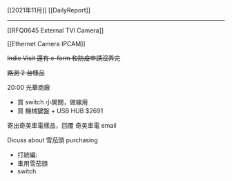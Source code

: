 [[2021年11月]]
[[DailyReport]]

---

[[RFQ0645 External TVI Camera]]

[[Ethernet Camera IPCAM]]

~~Indie Visit 還有 e-form 和防疫申請沒弄完~~

~~路測 2 台樣品~~

20:00 光華商廠
- 買 switch 小開關，做線用
- 買 機械鍵盤 + USB HUB $2691

寄出奇美車電樣品，回覆 奇美車電 email

Dicuss about 雪茄頭 purchasing
- 打統編: 
- 車用雪茄頭
- switch